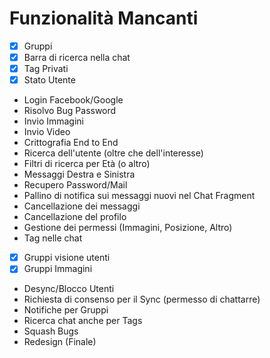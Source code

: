 # Funzionalità Mancanti

- [x] Gruppi 
- [x] Barra di ricerca nella chat
- [x] Tag Privati
- [x] Stato Utente 
- Login Facebook/Google 
- Risolvo Bug Password 
- Invio Immagini 
- Invio Video 
- Crittografia End to End 
- Ricerca dell'utente (oltre che dell'interesse) 
- Filtri di ricerca per Età (o altro) 
- Messaggi Destra e Sinistra
- Recupero Password/Mail
- Pallino di notifica sui messaggi nuovi nel Chat Fragment 
- Cancellazione dei messaggi 
- Cancellazione del profilo 
- Gestione dei permessi (Immagini, Posizione, Altro)
- Tag nelle chat
- [x] Gruppi visione utenti
- [x] Gruppi Immagini
- Desync/Blocco Utenti
- Richiesta di consenso per il Sync (permesso di chattarre)
- Notifiche per Gruppi
- Ricerca chat anche per Tags
- Squash Bugs 
- Redesign (Finale) 
